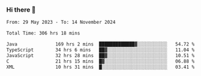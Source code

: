 ### Hi there 👋

<!--START_SECTION:waka-->

```txt
From: 29 May 2023 - To: 14 November 2024

Total Time: 306 hrs 18 mins

Java              169 hrs 2 mins  █████████████▓░░░░░░░░░░░   54.72 %
TypeScript        34 hrs 6 mins   ██▓░░░░░░░░░░░░░░░░░░░░░░   11.04 %
JavaScript        32 hrs 28 mins  ██▓░░░░░░░░░░░░░░░░░░░░░░   10.51 %
C                 21 hrs 15 mins  █▓░░░░░░░░░░░░░░░░░░░░░░░   06.88 %
XML               10 hrs 31 mins  █░░░░░░░░░░░░░░░░░░░░░░░░   03.41 %
```

<!--END_SECTION:waka-->
<!--
**the-beef-calculator/the-beef-calculator** is a ✨ _special_ ✨ repository because its `README.md` (this file) appears on your GitHub profile.

Here are some ideas to get you started:

- 🔭 I’m currently working on ...
- 🌱 I’m currently learning ...
- 👯 I’m looking to collaborate on ...
- 🤔 I’m looking for help with ...
- 💬 Ask me about ...
- 📫 How to reach me: ...
- 😄 Pronouns: ...
- ⚡ Fun fact: ...
-->
